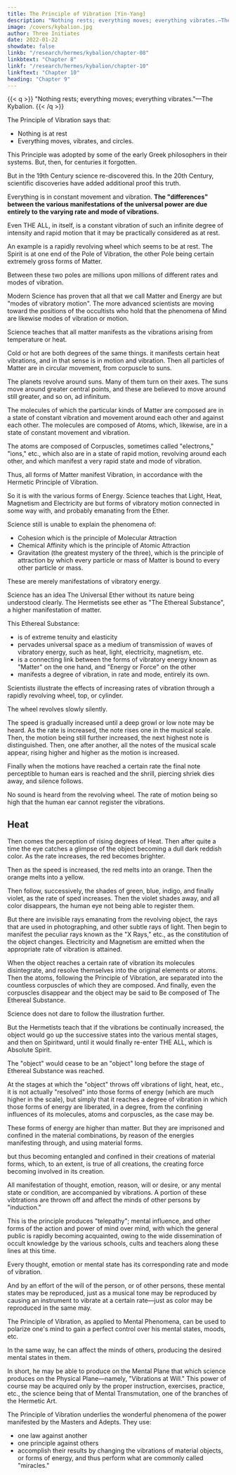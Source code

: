 ```yaml
---
title: The Principle of Vibration [Yin-Yang]
description: "Nothing rests; everything moves; everything vibrates.—The Kybalion"
image: /covers/kybalion.jpg
author: Three Initiates
date: 2022-01-22
showdate: false
linkb: "/research/hermes/kybalion/chapter-08"
linkbtext: "Chapter 8"
linkf: "/research/hermes/kybalion/chapter-10"
linkftext: "Chapter 10"
heading: "Chapter 9"
---
```


{{< q >}}
"Nothing rests; everything moves; everything vibrates."—The Kybalion.
{{< /q >}}


The Principle of Vibration says that:
<!-- - Motion is manifest in everything in the Universe -->
- Nothing is at rest
- Everything moves, vibrates, and circles. 

This Principle was adopted by some of the early Greek philosophers in their systems. But, then, for centuries it forgotten. 

<!--  was lost sight of by the thinkers outside of the Hermetic ranks.  -->

But in the 19th Century science re-discovered this. In the 20th Century, scientific discoveries have added additional proof this truth.

Everything is in constant movement and vibration. **The "differences" between the various manifestations of the universal power are due entirely to the varying rate and mode of vibrations.**

Even THE ALL, in itself, is a constant vibration of such an infinite degree of intensity and rapid motion that it may be practically considered as at rest. 

An example is a rapidly revolving wheel which seems to be at rest. The Spirit is at one end of the Pole of Vibration, the other Pole being certain extremely gross forms of Matter. 

Between these two poles are millions upon millions of different rates and modes of vibration.

Modern Science has proven that all that we call Matter and Energy are but "modes of vibratory motion". The more advanced scientists are moving toward the positions of the occultists who hold that the phenomena of Mind are likewise modes of vibration or motion. 

<!-- Let us see what science has to say regarding the question of vibrations in matter and energy. -->

Science teaches that all matter manifests as the vibrations arising from temperature or heat. 

Cold or hot are both degrees of the same things. it manifests certain heat vibrations, and in that sense is in motion and vibration. Then all particles of Matter are in circular movement, from corpuscle to suns. 

The planets revolve around suns. Many of them turn on their axes. The suns move around greater central points, and these are believed to move around still greater, and so on, ad infinitum.

The molecules of which the particular kinds of Matter are composed are in a state of constant vibration and movement around each other and against each other. The molecules are composed of Atoms, which, likewise, are in a state of constant movement and vibration. 

The atoms are composed of Corpuscles, sometimes called "electrons," "ions," etc., which also are in a state of rapid motion, revolving around each other, and which manifest a very rapid state and mode of vibration. 

Thus, all forms of Matter manifest Vibration, in accordance with the Hermetic Principle of Vibration.

So it is with the various forms of Energy. Science teaches that Light, Heat, Magnetism and Electricity are but forms of vibratory motion connected in some way with, and probably emanating from the Ether. 

Science still is unable to explain the phenomena of:
- Cohesion which is the principle of Molecular Attraction
- Chemical Affinity which is the principle of Atomic Attraction
- Gravitation (the greatest mystery of the three), which is the principle of attraction by which every particle or mass of Matter is bound to every other particle or mass. 

These are merely manifestations of vibratory energy. <!-- , a fact which the Hermetists have held and taught for ages past. -->



Science has an idea The Universal Ether without its nature being understood clearly. The Hermetists see ether as "The Ethereal Substance", a higher manifestation of matter. 

This Ethereal Substance:
- is of extreme tenuity and elasticity
- pervades universal space as a medium of transmission of waves of vibratory energy, such as heat, light, electricity, magnetism, etc.
- is a connecting link between the forms of vibratory energy known as "Matter" on the one hand, and "Energy or Force" on the other
- manifests a degree of vibration, in rate and mode, entirely its own.

Scientists illustrate the effects of increasing rates of vibration through a rapidly revolving wheel, top, or cylinder. 

The wheel revolves slowly silently. 

<!-- . The illustration supposes a wheel, top, or revolving cylinder, running at a low rate of speed—we will call this revolving thing "the object" in following out the illustration. Let us suppose the object moving slowly. It may be seen readily, but no sound of its movement reaches the ear.  -->

The speed is gradually increased until a deep growl or low note may be heard. As the rate is increased, the note rises one in the musical scale. Then, the motion being still further increased, the next highest note is distinguished. Then, one after another, all the notes of the musical scale appear, rising higher and higher as the motion is increased. 

Finally when the motions have reached a certain rate the final note perceptible to human ears is reached and the shrill, piercing shriek dies away, and silence follows. 

No sound is heard from the revolving wheel. The rate of motion being so high that the human ear cannot register the vibrations. 


## Heat 

Then comes the perception of rising degrees of Heat. Then after quite a time the eye catches a glimpse of the object becoming a dull dark reddish color. As the rate increases, the red becomes brighter.

Then as the speed is increased, the red melts into an orange. Then the orange melts into a yellow. 

Then follow, successively, the shades of green, blue, indigo, and finally violet, as the rate of sped increases. Then the violet shades away, and all color disappears, the human eye not being able to register them. 

But there are invisible rays emanating from the revolving object, the rays that are used in photographing, and other subtle rays of light. Then begin to manifest the peculiar rays known as the "X Rays," etc., as the constitution of the object changes. Electricity and Magnetism are emitted when the appropriate rate of vibration is attained.

When the object reaches a certain rate of vibration its molecules disintegrate, and resolve themselves into the original elements or atoms. Then the atoms, following the Principle of Vibration, are separated into the countless corpuscles of which they are composed. And finally, even the corpuscles disappear and the object may be said to Be composed of The Ethereal Substance. 


Science does not dare to follow the illustration further. 

But the Hermetists teach that if the vibrations be continually increased, the object would go up the successive states into the various mental stages, and then on Spiritward, until it would finally re-enter THE ALL, which is Absolute Spirit. 

The "object" would cease to be an "object" long before the stage of Ethereal Substance was reached. <!-- But otherwise the illustration is correct inasmuch as it shows the effect of constantly increased rates and modes of vibration.  -->

At the stages at which the "object" throws off vibrations of light, heat, etc., it is not actually "resolved" into those forms of energy (which are much higher in the scale), but simply that it reaches a degree of vibration in which those forms of energy are liberated, in a degree, from the confining influences of its molecules, atoms and corpuscles, as the case may be.

These forms of energy are higher than matter. But they are imprisoned and confined in the material combinations, by reason of the energies manifesting through, and using material forms. 

but thus becoming entangled and confined in their creations of material forms, which, to an extent, is true of all creations, the creating force becoming involved in its creation.

All manifestation of thought, emotion, reason, will or desire, or any mental state or condition, are accompanied by vibrations. A portion of these vibtrations are thrown off and affect the minds of other persons by "induction." 

This is the principle produces "telepathy"; mental influence, and other forms of the action and power of mind over mind, with which the general public is rapidly becoming acquainted, owing to the wide dissemination of occult knowledge by the various schools, cults and teachers along these lines at this time.

Every thought, emotion or mental state has its corresponding rate and mode of vibration. 

And by an effort of the will of the person, or of other persons, these mental states may be reproduced, just as a musical tone may be reproduced by causing an instrument to vibrate at a certain rate—just as color may be reproduced in the same may.

The Principle of Vibration, as applied to Mental Phenomena, can be used to polarize one's mind to gain a perfect control over his mental states, moods, etc. 

In the same way, he can affect the minds of others, producing the desired mental states in them.

In short, he may be able to produce on the Mental Plane that which science produces on the Physical Plane—namely, "Vibrations at Will." This power of course may be acquired only by the proper instruction, exercises, practice, etc., the science being that of Mental Transmutation, one of the branches of the Hermetic Art.

The Principle of Vibration underlies the wonderful phenomena of the power manifested by the Masters and Adepts. They <!-- , who are able to apparently set aside the Laws of Nature, but who, in reality, are simply --> use:
- one law against another
- one principle against others
- accomplish their results by changing the vibrations of material objects, or forms of energy, and thus perform what are commonly called "miracles."

<!-- As one of the old Hermetic writers has truly said: "He who understands the Principle of Vibration, has grasped the scepter of Power."
 -->

